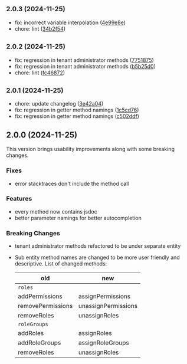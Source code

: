 

## <small>2.0.3 (2024-11-25)</small>

* fix: incorrect variable interpolation ([4e99e8e](https://github.com/PlusAuth/plusauth-rest-js/commit/4e99e8e))
* chore: lint ([34b2f54](https://github.com/PlusAuth/plusauth-rest-js/commit/34b2f54))

## <small>2.0.2 (2024-11-25)</small>

* fix: regression in tenant administrator methods ([7751875](https://github.com/PlusAuth/plusauth-rest-js/commit/7751875))
* fix: regression in tenant administrator methods ([b5b25d0](https://github.com/PlusAuth/plusauth-rest-js/commit/b5b25d0))
* chore: lint ([fc46872](https://github.com/PlusAuth/plusauth-rest-js/commit/fc46872))

## <small>2.0.1 (2024-11-25)</small>

* chore: update changelog ([3e42a04](https://github.com/PlusAuth/plusauth-rest-js/commit/3e42a04))
* fix: regression in getter method namings ([1c5cd76](https://github.com/PlusAuth/plusauth-rest-js/commit/1c5cd76))
* fix: regression in getter method namings ([c502ddf](https://github.com/PlusAuth/plusauth-rest-js/commit/c502ddf))

## 2.0.0 (2024-11-25)
This version brings usability improvements along with some breaking changes.

### Fixes
* error stacktraces don't include the method call

### Features
* every method now contains jsdoc
* better parameter namings for better autocompletion


### Breaking Changes
* tenant administrator methods refactored to be under separate entity
* Sub entity method names are changed to be more user friendly and descriptive.
  List of changed methods:

  | old               | new                 |
  |-------------------|---------------------|
  | `roles`           |                     |
  | addPermissions    | assignPermissions   |
  | removePermissions | unassignPermissions |
  | removeRoles       | unassignRoles       |
  | `roleGroups`      |                     |
  | addRoles          | assignRoles         |
  | addRoleGroups     | assignRoleGroups    |
  | removeRoles       | unassignRoles       |
